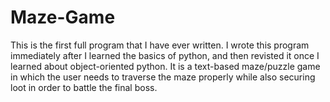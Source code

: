 # Maze-Game

This is the first full program that I have ever written. I wrote this program immediately after I learned the basics of python, and then revisted it once I learned about object-oriented python. It is a text-based maze/puzzle game in which the user needs to traverse the maze properly while also securing loot in order to battle the final boss. 

